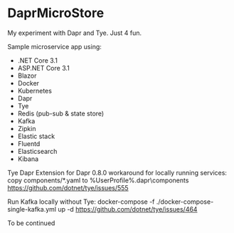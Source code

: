 # DaprMicroStore

My experiment with Dapr and Tye. Just 4 fun. 

Sample microservice app using:

- .NET Core 3.1
- ASP.NET Core 3.1
- Blazor
- Docker
- Kubernetes
- Dapr
- Tye
- Redis (pub-sub & state store)
- Kafka
- Zipkin
- Elastic stack
- Fluentd
- Elasticsearch
- Kibana


Tye Dapr Extension for Dapr 0.8.0 workaround for locally running services: copy components/*.yaml to %UserProfile%\.dapr\components 
https://github.com/dotnet/tye/issues/555

Run Kafka locally without Tye: docker-compose -f ./docker-compose-single-kafka.yml up -d
https://github.com/dotnet/tye/issues/464

To be continued
